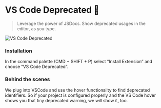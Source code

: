 # VS Code Deprecated 🚨

> Leverage the power of JSDocs. Show deprecated usages in the editor, as you type.

<img src="https://github.com/balajmarius/vscode-deprecated/blob/master/images/banner.png?raw=true" alt="VS Code Deprecated" />

### Installation

In the command palette (CMD + SHIFT + P) select “Install Extension” and choose "VS Code Deprecated".

### Behind the scenes

We plug into VSCode and use the hover functionality to find deprecated identifiers. So if your project is configured properly and the VS Code hover shows you that tiny deprecated warning, we will show it, too.
